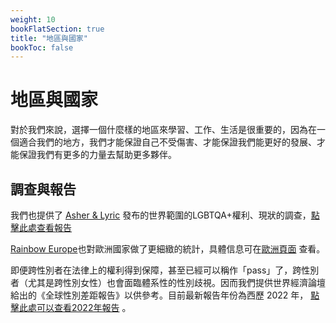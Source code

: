 ```yaml
---
weight: 10
bookFlatSection: true
title: "地區與國家"
bookToc: false
---
```


# 地區與國家

對於我們來說，選擇一個什麼樣的地區來學習、工作、生活是很重要的，因為在一個適合我們的地方，我們才能保證自己不受傷害、才能保證我們能更好的發展、才能保證我們有更多的力量去幫助更多夥伴。

## 調查與報告

我們也提供了 [Asher & Lyric](https://www.asherfergusson.com/) 發布的世界範圍的LGBTQA+權利、現狀的調查，[點擊此處查看報告](https://www.asherfergusson.com/lgbtq-travel-safety/)

[Rainbow Europe](https://www.rainbow-europe.org/)也對歐洲國家做了更細緻的統計，具體信息可在[歐洲頁面](../../docs/countries/Europe/) 查看。

即便跨性別者在法律上的權利得到保障，甚至已經可以稱作「pass」了，跨性別者（尤其是跨性別女性）也會面臨體系性的性別歧視。因而我們提供世界經濟論壇給出的《全球性別差距報告》以供參考。目前最新報告年份為西歷 2022 年， [點擊此處可以查看2022年報告](https://www.weforum.org/reports/global-gender-gap-report-2022/) 。